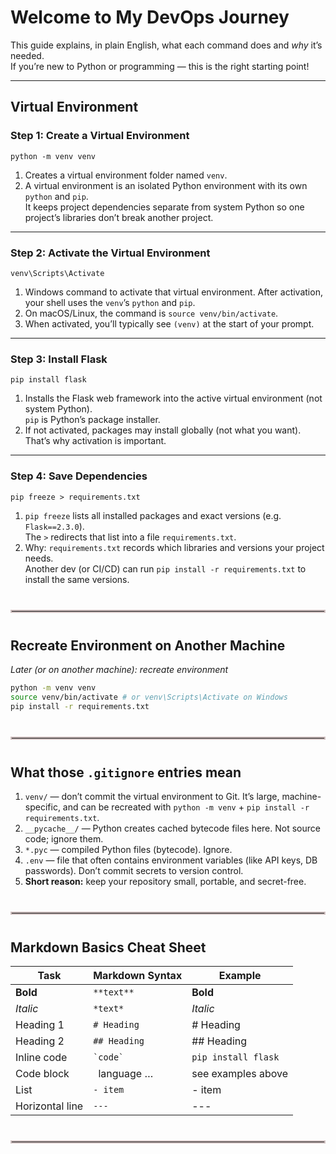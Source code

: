 # Welcome to My DevOps Journey  <!-- Large heading -->

This guide explains, in plain English, what each command does and *why* it’s needed.  
If you’re new to Python or programming — this is the right starting point!

---

## Virtual Environment

### Step 1: Create a Virtual Environment

`python -m venv venv`

1. Creates a virtual environment folder named `venv`.
2. A virtual environment is an isolated Python environment with its own `python` and `pip`.  
   It keeps project dependencies separate from system Python so one project’s libraries don’t break another project.

---

### Step 2: Activate the Virtual Environment

`venv\Scripts\Activate`

1. Windows command to activate that virtual environment. After activation, your shell uses the `venv`’s `python` and `pip`.
2. On macOS/Linux, the command is `source venv/bin/activate`.
3. When activated, you’ll typically see `(venv)` at the start of your prompt.

---

### Step 3: Install Flask

`pip install flask`

1. Installs the Flask web framework into the active virtual environment (not system Python).  
   `pip` is Python’s package installer.
2. If not activated, packages may install globally (not what you want). That’s why activation is important.

---

### Step 4: Save Dependencies

`pip freeze > requirements.txt`

1. `pip freeze` lists all installed packages and exact versions (e.g. `Flask==2.3.0`).  
   The `>` redirects that list into a file `requirements.txt`.
2. Why: `requirements.txt` records which libraries and versions your project needs.  
   Another dev (or CI/CD) can run `pip install -r requirements.txt` to install the same versions.

<hr style="border: 2px solid #d1c1c1ff; margin: 40px 0;">

## Recreate Environment on Another Machine

*Later (or on another machine): recreate environment*
```bash
python -m venv venv
source venv/bin/activate # or venv\Scripts\Activate on Windows
pip install -r requirements.txt
```

<hr style="border: 2px solid #d1c1c1ff; margin: 40px 0;">

## What those `.gitignore` entries mean

1. `venv/` — don’t commit the virtual environment to Git. It’s large, machine-specific, and can be recreated with `python -m venv` + `pip install -r requirements.txt`.
2. `__pycache__/` — Python creates cached bytecode files here. Not source code; ignore them.
3. `*.pyc` — compiled Python files (bytecode). Ignore.
4. `.env` — file that often contains environment variables (like API keys, DB passwords). Don’t commit secrets to version control.
5. **Short reason:** keep your repository small, portable, and secret-free.

<hr style="border: 2px solid #d1c1c1ff; margin: 40px 0;">

## Markdown Basics Cheat Sheet

| Task | Markdown Syntax | Example |
|------|-----------------|----------|
| **Bold** | `**text**` | **Bold** |
| *Italic* | `*text*` | *Italic* |
| Heading 1 | `# Heading` | # Heading |
| Heading 2 | `## Heading` | ## Heading |
| Inline code | `` `code` `` | `pip install flask` |
| Code block | ``` ```language … ``` ``` | see examples above |
| List | `- item` | - item |
| Horizontal line | `---` | --- |

<hr style="border: 2px solid #d1c1c1ff; margin: 40px 0;">